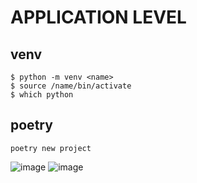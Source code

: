# APPLICATION LEVEL 

## venv

```
$ python -m venv <name>
$ source /name/bin/activate
$ which python
```

## poetry

```
poetry new project
```
![image](https://github.com/user-attachments/assets/4dc74396-55ed-48fe-a797-3c2ca2cbf236)
![image](https://github.com/user-attachments/assets/e2bac0f8-19b1-479b-885d-c15debde9c2c)
